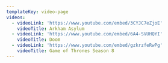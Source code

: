 ```yaml
---
templateKey: video-page
videos:
  - videoLink: 'https://www.youtube.com/embed/3CYJC7eZjoE'
    videoTitle: Arkham Asylum
  - videoLink: 'https://www.youtube.com/embed/6A4-SVUHQYI'
    videoTitle: Doom
  - videoLink: 'https://www.youtube.com/embed/gzkrzfeRwPg'
    videoTitle: Game of Thrones Season 8
---
```

